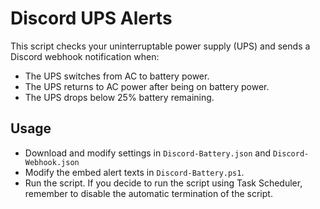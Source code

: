 # Discord UPS Alerts
This script checks your uninterruptable power supply (UPS) and sends a Discord webhook notification when:
- The UPS switches from AC to battery power.
- The UPS returns to AC power after being on battery power.
- The UPS drops below 25% battery remaining.


## Usage
- Download and modify settings in `Discord-Battery.json` and `Discord-Webhook.json`
- Modify the embed alert texts in `Discord-Battery.ps1`.
- Run the script.
If you decide to run the script using Task Scheduler, remember to disable the automatic termination of the script.